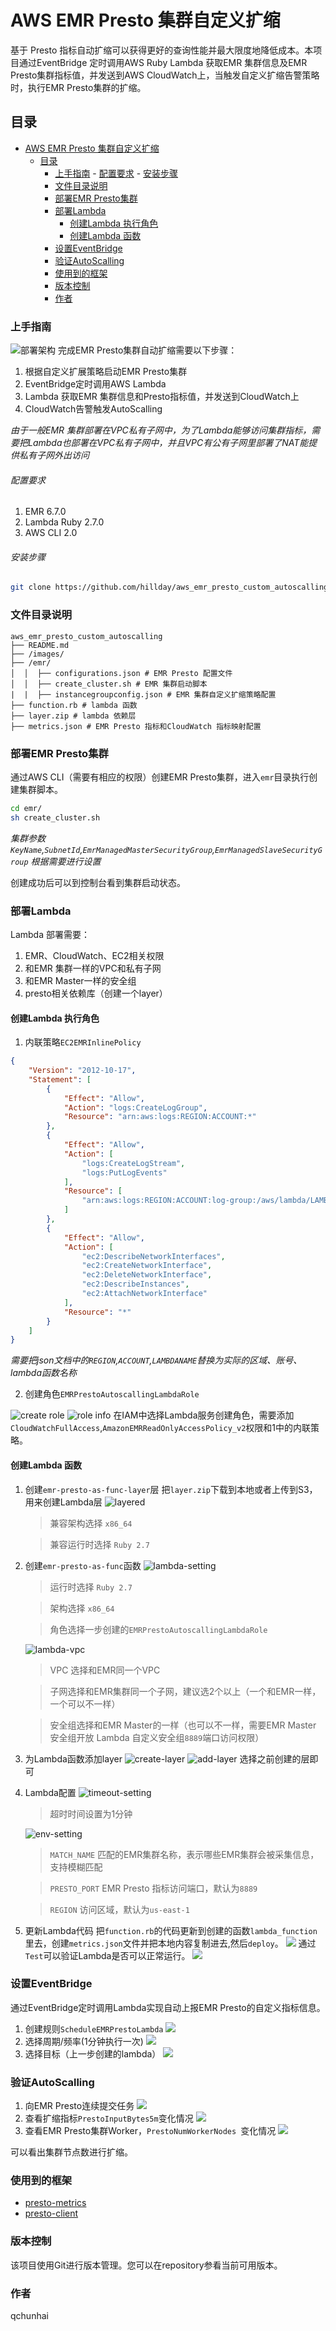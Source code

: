 

# AWS EMR Presto 集群自定义扩缩

基于 Presto 指标自动扩缩可以获得更好的查询性能并最大限度地降低成本。本项目通过EventBridge 定时调用AWS Ruby Lambda 获取EMR 集群信息及EMR Presto集群指标值，并发送到AWS CloudWatch上，当触发自定义扩缩告警策略时，执行EMR Presto集群的扩缩。
## 目录

- [AWS EMR Presto 集群自定义扩缩](#aws-emr-presto-集群自定义扩缩)
  - [目录](#目录)
    - [上手指南](#上手指南)
          - [配置要求](#配置要求)
          - [安装步骤](#安装步骤)
    - [文件目录说明](#文件目录说明)
    - [部署EMR Presto集群](#部署emr-presto集群)
    - [部署Lambda](#部署lambda)
      - [创建Lambda 执行角色](#创建lambda-执行角色)
      - [创建Lambda 函数](#创建lambda-函数)
    - [设置EventBridge](#设置eventbridge)
    - [验证AutoScalling](#验证autoscalling)
    - [使用到的框架](#使用到的框架)
    - [版本控制](#版本控制)
    - [作者](#作者)

### 上手指南
![部署架构](./images/autoscaling_arc.png)
完成EMR Presto集群自动扩缩需要以下步骤：
1. 根据自定义扩展策略启动EMR Presto集群
2. EventBridge定时调用AWS Lambda
3. Lambda 获取EMR 集群信息和Presto指标值，并发送到CloudWatch上
4. CloudWatch告警触发AutoScalling

*由于一般EMR 集群部署在VPC私有子网中，为了Lambda能够访问集群指标，需要把Lambda也部署在VPC私有子网中，并且VPC有公有子网里部署了NAT能提供私有子网外出访问*

###### 配置要求

1. EMR 6.7.0
2. Lambda Ruby 2.7.0
3. AWS CLI 2.0

###### 安装步骤
```sh
git clone https://github.com/hillday/aws_emr_presto_custom_autoscalling.git
```

### 文件目录说明

```
aws_emr_presto_custom_autoscalling 
├── README.md
├── /images/
├── /emr/
│  │  ├── configurations.json # EMR Presto 配置文件
│  │  ├── create_cluster.sh # EMR 集群启动脚本
|  |  ├── instancegroupconfig.json # EMR 集群自定义扩缩策略配置
├── function.rb # lambda 函数
├── layer.zip # lambda 依赖层
├── metrics.json # EMR Presto 指标和CloudWatch 指标映射配置
```

### 部署EMR Presto集群
通过AWS CLI（需要有相应的权限）创建EMR Presto集群，进入`emr`目录执行创建集群脚本。
```sh
cd emr/
sh create_cluster.sh
```
*集群参数 `KeyName`,`SubnetId`,`EmrManagedMasterSecurityGroup`,`EmrManagedSlaveSecurityGroup` 根据需要进行设置*

创建成功后可以到控制台看到集群启动状态。

### 部署Lambda
Lambda 部署需要：
1. EMR、CloudWatch、EC2相关权限
2. 和EMR 集群一样的VPC和私有子网
3. 和EMR Master一样的安全组
4. presto相关依赖库（创建一个layer）

#### 创建Lambda 执行角色
1. 内联策略`EC2EMRInlinePolicy`

```json
{
    "Version": "2012-10-17",
    "Statement": [
        {
            "Effect": "Allow",
            "Action": "logs:CreateLogGroup",
            "Resource": "arn:aws:logs:REGION:ACCOUNT:*"
        },
        {
            "Effect": "Allow",
            "Action": [
                "logs:CreateLogStream",
                "logs:PutLogEvents"
            ],
            "Resource": [
                "arn:aws:logs:REGION:ACCOUNT:log-group:/aws/lambda/LAMBDANAME:*"
            ]
        },
        {
            "Effect": "Allow",
            "Action": [
                "ec2:DescribeNetworkInterfaces",
                "ec2:CreateNetworkInterface",
                "ec2:DeleteNetworkInterface",
                "ec2:DescribeInstances",
                "ec2:AttachNetworkInterface"
            ],
            "Resource": "*"
        }
    ]
}
```
*需要把json文档中的`REGION`,`ACCOUNT`,`LAMBDANAME`替换为实际的区域、账号、lambda函数名称*

2. 创建角色`EMRPrestoAutoscallingLambdaRole`

![create role](./images/create-role.png)
![role info](./images/emr-role.png)
在IAM中选择Lambda服务创建角色，需要添加`CloudWatchFullAccess`,`AmazonEMRReadOnlyAccessPolicy_v2`权限和1中的内联策略。

#### 创建Lambda 函数
1. 创建`emr-presto-as-func-layer`层
    把`layer.zip`下载到本地或者上传到S3，用来创建Lambda层
    ![layered](./images/create-layer.png)
    > 兼容架构选择 `x86_64`

    > 兼容运行时选择 `Ruby 2.7`

2. 创建`emr-presto-as-func`函数
![lambda-setting](./images/lambda-setting.png)
    > 运行时选择 `Ruby 2.7`

    > 架构选择 `x86_64`
    
    > 角色选择一步创建的`EMRPrestoAutoscallingLambdaRole`

    ![lambda-vpc](./images/lambda-vpc.png)
    > VPC 选择和EMR同一个VPC

    > 子网选择和EMR集群同一个子网，建议选2个以上（一个和EMR一样，一个可以不一样）

    > 安全组选择和EMR Master的一样（也可以不一样，需要EMR Master 安全组开放 Lambda 自定义安全组`8889`端口访问权限）

3. 为Lambda函数添加layer
![create-layer](./images/lambda-create-layer.png)
![add-layer](./images/lambda-add-layer.png)
选择之前创建的层即可

4. Lambda配置
![timeout-setting](./images/lambda-setting-timeout.png)
    > 超时时间设置为1分钟

    ![env-setting](./images/lambda-setting-env.png)
    > `MATCH_NAME` 匹配的EMR集群名称，表示哪些EMR集群会被采集信息，支持模糊匹配

    > `PRESTO_PORT` EMR Presto 指标访问端口，默认为`8889`

    > `REGION` 访问区域，默认为`us-east-1`

5. 更新Lambda代码
   把`function.rb`的代码更新到创建的函数`lambda_function`里去，创建`metrics.json`文件并把本地内容复制进去,然后`deploy`。
   ![](./images/lambda-metrics-json.png)
   通过`Test`可以验证Lambda是否可以正常运行。
   ![](./images/lamdba-test.png)

### 设置EventBridge
通过EventBridge定时调用Lambda实现自动上报EMR Presto的自定义指标信息。
1. 创建规则`ScheduleEMRPrestoLambda`
   ![](./images/eventbridge-create.png)
2. 选择周期/频率(1分钟执行一次)
   ![](./images/eventbridge-cron.png)
3. 选择目标（上一步创建的lambda）
   ![](./images/eventbridge-lambda.png)

### 验证AutoScalling
1. 向EMR Presto连续提交任务
   ![](./images/presto-ui.png)
2. 查看扩缩指标`PrestoInputBytes5m`变化情况
   ![](./images/Input-stream.png)
3. 查看EMR Presto集群Worker，`PrestoNumWorkerNodes
`变化情况
    ![](./images/worknodes.png)

可以看出集群节点数进行扩缩。

### 使用到的框架

- [presto-metrics](https://github.com/xerial/presto-metrics)
- [presto-client](https://github.com/abicky/presto-client-ruby)

### 版本控制

该项目使用Git进行版本管理。您可以在repository参看当前可用版本。

### 作者

qchunhai
